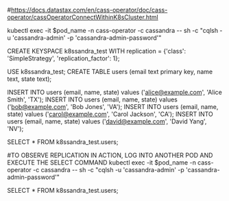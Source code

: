 
#https://docs.datastax.com/en/cass-operator/doc/cass-operator/cassOperatorConnectWithinK8sCluster.html

kubectl exec -it $pod_name -n cass-operator -c cassandra -- sh -c "cqlsh -u 'cassandra-admin' -p 'cassandra-admin-password'"

CREATE KEYSPACE k8ssandra_test WITH replication = {'class': 'SimpleStrategy', 'replication_factor': 1};

USE k8ssandra_test;
CREATE TABLE users (email text primary key, name text, state text);

INSERT INTO users (email, name, state) values ('alice@example.com', 'Alice Smith', 'TX');
INSERT INTO users (email, name, state) values ('bob@example.com', 'Bob Jones', 'VA');
INSERT INTO users (email, name, state) values ('carol@example.com', 'Carol Jackson', 'CA');
INSERT INTO users (email, name, state) values ('david@example.com', 'David Yang', 'NV');

SELECT * FROM k8ssandra_test.users;


#TO OBSERVE REPLICATION IN ACTION, LOG INTO ANOTHER POD AND EXECUTE THE SELECT COMMAND
kubectl exec -it $pod_name -n cass-operator -c cassandra -- sh -c "cqlsh -u 'cassandra-admin' -p 'cassandra-admin-password'"

SELECT * FROM k8ssandra_test.users;
